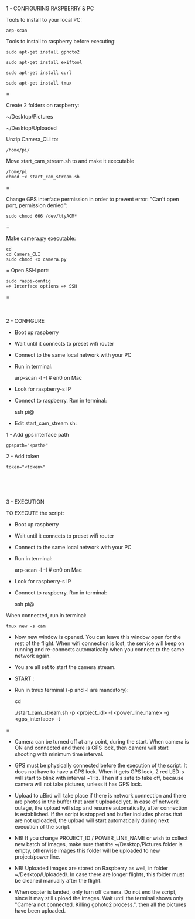<br>
1 - CONFIGURING RASPBERRY & PC

Tools to install to your local PC:

    arp-scan



Tools to install to raspberry before executing:

    sudo apt-get install gphoto2

    sudo apt-get install exiftool

    sudo apt-get install curl
    
    sudo apt-get install tmux
    
 
 =


Create 2 folders on raspberry:
 
 ~/Desktop/Pictures
 
 ~/Desktop/Uploaded
 
 Unzip Camera_CLI to:
 
    /home/pi/
    
 Move start_cam_stream.sh to and make it executable

    /home/pi
    chmod +x start_cam_stream.sh
 
 =
 
 Change GPS interface permission in order to prevent error: "Can't open port, permission denied":
 
    sudo chmod 666 /dev/ttyACM*
 
=

  
 Make camera.py executable:
 
    cd
    cd Camera_CLI
    sudo chmod +x camera.py
 
 =
 Open SSH port:
 
    sudo raspi-config
    => Interface options => SSH
 
 =
<br>
<br>
<br>
 
 2 - CONFIGURE
 
 *  Boot up raspberry
 *  Wait until it connects to preset wifi router
 *  Connect to the same local network with your PC
 *  Run in terminal:
 

     arp-scan -l -I <network-interface>         # en0 on Mac
 * Look for raspberry-s IP
 * Connect to raspberry. Run in terminal:
 
 
    ssh pi@<ip>
  
  * Edit start_cam_stream.sh:
  <p>1 - Add gps interface path
  
    gpspath="<path>"
  
  <p>2 - Add token
  
 
    token="<token>"






  <br>
  <br>
  <br>
  
 3 - EXECUTION
 
 TO EXECUTE the script:
 
 *  Boot up raspberry
 *  Wait until it connects to preset wifi router
 *  Connect to the same local network with your PC
 *  Run in terminal:
 

     arp-scan -l -I <network-interface>         # en0 on Mac
 * Look for raspberry-s IP
 * Connect to raspberry. Run in terminal:
 
 
    ssh pi@<ip>
  
  When connected, run in terminal:
  
  
    tmux new -s cam
    
  * Now new window is opened. You can leave this window open for the rest of the flight. 
  When wifi connection is lost, the service will keep on running and re-connects automatically when you connect to the same network again.

  * You are all set to start the camera stream.
  * START :
  * Run in tmux terminal (-p and -l are mandatory):
  
 
    cd
    
    ./start_cam_stream.sh -p <project_id> -l <power_line_name> -g <gps_interface> -t <token> 
 
 =
 
 * Camera can be turned off at any point, during the start. When camera is ON and connected and there is GPS lock, 
 then camera will start shooting with minimum time interval.
 
 * GPS must be physically connected before the execution of the script. It does not have to have a GPS lock.
  When it gets GPS lock, 2 red LED-s will start to blink with interval ~1Hz. 
  Then it's safe to take off, because camera will not take pictures, unless it has GPS lock.
 
 * Upload to uBird will take place if there is network connection and there are photos in the buffer that aren't uploaded yet.
 In case of network outage, the upload will stop and resume automatically, after connection is established.
 If the script is stopped and buffer includes photos that are not uploaded, the upload will start automatically during next
 execution of the script.
 
 * NB! If you change PROJECT_ID / POWER_LINE_NAME or wish to collect new batch of images, 
 make sure that the ~/Desktop/Pictures folder is empty, otherwise images this folder will be uploaded to new project/power line.
 
 * NB! Uploaded images are stored on Raspberry as well, in folder ~/Desktop/Uploaded/. 
 In case there are longer flights, this folder must be cleaned manually after the flight.
 
 * When copter is landed, only turn off camera. Do not end the script, since it may still upload the images. 
 Wait until the terminal shows only "Camera not connected. Killing gphoto2 process.", then all the pictures have been uploaded.
